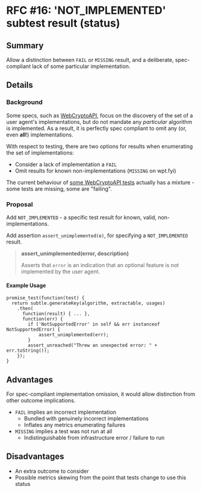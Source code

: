 # RFC #16: 'NOT_IMPLEMENTED' subtest result (status)

## Summary

Allow a distinction between `FAIL` or `MISSING` result, and a deliberate,
spec-compliant lack of some particular implementation.

## Details

### Background

Some specs, such as [WebCryptoAPI](https://www.w3.org/TR/WebCryptoAPI/#scope-algorithms),
focus on the discovery of the set of a user agent's implementations, but do not mandate
any *particular* algorithm is implemented. As a result, it is perfectly spec compliant to
omit any (or, even **all**!) implementations.

With respect to testing, there are two options for results when enumerating the
set of implementations:

  - Consider a lack of implementation a `FAIL`
  - Omit results for known non-implementations (`MISSING` on wpt.fyi)

The current behaviour of [some WebCryptoAPI tests](https://wpt.fyi/results/WebCryptoAPI/encrypt_decrypt/aes_ctr.https.worker.html) actually has a mixture - some tests
are missing, some are "failing".

### Proposal

Add `NOT_IMPLEMENTED` - a specific test result for known, valid, non-implementations.

Add assertion `assert_unimplemented(e)`, for specifying a `NOT_IMPLEMENTED` result.

> __assert_unimplemented(error, description)__
>
> Asserts that `error` is an indication that an optional feature is not implemented by the user agent.

#### Example Usage

    promise_test(function(test) {
      return subtle.generateKey(algorithm, extractable, usages)
        .then(
          function(result) { ... },
          function(err) {
            if ('NotSupportedError' in self && err instanceof NotSupportedError) {
                assert_unimplemented(err);
            }
            assert_unreached("Threw an unexpected error: " + err.toString());
        });
    }

## Advantages

For spec-compliant implementation omission, it would allow distinction from other
outcome implications.

 - `FAIL` implies an incorrect implementation
   - Bundled with genuinely incorrect implementations
   - Inflates any metrics enumerating failures
 - `MISSING` implies a test was not run at all
   - Indistinguishable from infrastructure error / failure to run

## Disadvantages

 - An extra outcome to consider
 - Possible metrics skewing from the point that tests change to use this status

